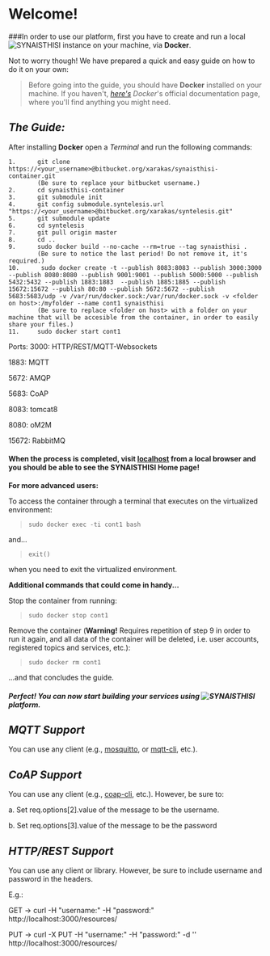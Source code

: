 # **Welcome!**

###In order to use our platform, first you have to create and run a local ![SYNAISTHISI][1] instance on your machine, via **Docker**.


Not to worry though! We have prepared a quick and easy guide on how to do it on your own:


>Before going into the guide, you should have **Docker** installed on your machine. If you haven't,  [*here's*][2] *Docker*'s official documentation page, where you'll find anything you might need.

## *The Guide:*
After installing **Docker** open a *Terminal* and run the following commands:


    1.      git clone https://<your_username>@bitbucket.org/xarakas/synaisthisi-container.git 
            (Be sure to replace your bitbucket username.)
    2.      cd synaisthisi-container
    3.      git submodule init
    4.      git config submodule.syntelesis.url "https://<your_username>@bitbucket.org/xarakas/syntelesis.git" 
    5.      git submodule update
    6.      cd syntelesis
    7.      git pull origin master
    8.      cd ..
    9.      sudo docker build --no-cache --rm=true --tag synaisthisi . 
            (Be sure to notice the last period! Do not remove it, it's required.)
    10.      sudo docker create -t --publish 8083:8083 --publish 3000:3000 --publish 8080:8080 --publish 9001:9001 --publish 5000:5000 --publish 5432:5432 --publish 1883:1883  --publish 1885:1885 --publish 15672:15672 --publish 80:80 --publish 5672:5672 --publish 5683:5683/udp -v /var/run/docker.sock:/var/run/docker.sock -v <folder on host>:/myfolder --name cont1 synaisthisi 
            (Be sure to replace <folder on host> with a folder on your machine that will be accesible from the container, in order to easily share your files.)
    11.     sudo docker start cont1 

Ports:
3000: HTTP/REST/MQTT-Websockets

1883: MQTT

5672: AMQP

5683: CoAP

8083: tomcat8

8080: oM2M

15672: RabbitMQ


#### When the process is completed, visit [localhost][3] from a local browser and you should be able to see the **SYNAISTHISI** Home page!

 **For more advanced users:**

 To access the container through a terminal that executes on the virtualized environment:

>     sudo docker exec -ti cont1 bash

 and... 

>     exit()

 when you need to exit the virtualized environment.

 **Additional commands that could come in handy...**

 Stop the container from running:

>     sudo docker stop cont1

 Remove the container (**Warning!** Requires repetition of step 9 in order to run it again, and all data of the container will be deleted, i.e. user accounts, registered topics and services, etc.):

>     sudo docker rm cont1

...and that concludes the guide.

#### *Perfect! You can now start building your services using ![SYNAISTHISI][1] platform.*

## *MQTT Support*
You can use any client (e.g., [mosquitto][4], or [mqtt-cli][5], etc.).

## *CoAP Support*
You can use any client (e.g., [coap-cli][6], etc.).
However, be sure to:

a. Set req.options\[2\].value of the message to be the username.

b. Set req.options\[3\].value of the message to be the password

## *HTTP/REST Support*
You can use any client or library.
However, be sure to include username and password in the headers.

E.g.: 

GET -> curl -H "username:<your username>" -H "password:<your password>" http://localhost:3000/resources/<your topic>

PUT -> curl -X PUT -H "username:<your username>" -H "password:<your password>" -d '<your message>' http://localhost:3000/resources/<your topic>


[1]: https://bitbucket.org/xarakas/syntelesis/raw/8e432c309c180daa0fb5a049928808dadf245075/syndelesis/ClientAppSyndelesis/dist/assets/synaisthisi_anim.gif "SYNAISTHISI gif"
[2]: https://docs.docker.com/ "Docker documentation"
[3]: http://localhost/ "localhost"
[4]: https://mosquitto.org/ "mosquitto"
[5]: https://www.npmjs.com/package/mqtt-cli "mqtt-cli"
[6]: https://github.com/mcollina/coap-cli "coap-cli"
